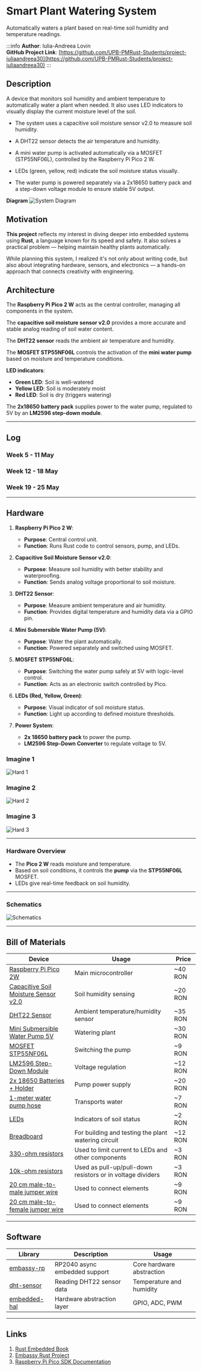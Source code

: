 # Smart Plant Watering System

Automatically waters a plant based on real-time soil humidity and temperature readings.

:::info
**Author**: Iulia-Andreea Lovin \
**GitHub Project Link**: [https://github.com/UPB-PMRust-Students/proiect-iuliaandreea30](https://github.com/UPB-PMRust-Students/proiect-iuliaandreea30)
:::

## Description

A device that monitors soil humidity and ambient temperature to automatically water a plant when needed. It also uses LED indicators to visually display the current moisture level of the soil.

- The system uses a capacitive soil moisture sensor v2.0 to measure soil humidity.

- A DHT22 sensor detects the air temperature and humidity.

- A mini water pump is activated automatically via a MOSFET (STP55NF06L), controlled by the Raspberry Pi Pico 2 W.

- LEDs (green, yellow, red) indicate the soil moisture status visually.

- The water pump is powered separately via a 2x18650 battery pack and a step-down voltage module to ensure stable 5V output.

**Diagram**
![System Diagram](./Diagram.svg)

## Motivation

**This project** reflects my interest in diving deeper into embedded systems using **Rust**, a language known for its speed and safety. It also solves a practical problem — helping maintain healthy plants automatically.

While planning this system, I realized it's not only about writing code, but also about integrating hardware, sensors, and electronics — a hands-on approach that connects creativity with engineering.

## Architecture

The **Raspberry Pi Pico 2 W** acts as the central controller, managing all components in the system.

The **capacitive soil moisture sensor v2.0** provides a more accurate and stable analog reading of soil water content.

The **DHT22 sensor** reads the ambient air temperature and humidity.

The **MOSFET STP55NF06L** controls the activation of the **mini water pump** based on moisture and temperature conditions.

**LED indicators**:

- **Green LED**: Soil is well-watered
- **Yellow LED**: Soil is moderately moist
- **Red LED**: Soil is dry (triggers watering)

The **2x18650 battery pack** supplies power to the water pump, regulated to 5V by an **LM2596 step-down module**.

---

## Log

### Week 5 - 11 May

### Week 12 - 18 May

### Week 19 - 25 May

---

## Hardware

1. **Raspberry Pi Pico 2 W**:
   - **Purpose**: Central control unit.
   - **Function**: Runs Rust code to control sensors, pump, and LEDs.

2. **Capacitive Soil Moisture Sensor v2.0**:
   - **Purpose**: Measure soil humidity with better stability and waterproofing.
   - **Function**: Sends analog voltage proportional to soil moisture.

3. **DHT22 Sensor**:
   - **Purpose**: Measure ambient temperature and air humidity.
   - **Function**: Provides digital temperature and humidity data via a GPIO pin.

4. **Mini Submersible Water Pump (5V)**:
   - **Purpose**: Water the plant automatically.
   - **Function**: Powered separately and switched using MOSFET.

5. **MOSFET STP55NF06L**:
   - **Purpose**: Switching the water pump safely at 5V with logic-level control.
   - **Function**: Acts as an electronic switch controlled by Pico.

6. **LEDs (Red, Yellow, Green)**:
   - **Purpose**: Visual indicator of soil moisture status.
   - **Function**: Light up according to defined moisture thresholds.

7. **Power System**:
   - **2x 18650 battery pack** to power the pump.
   - **LM2596 Step-Down Converter** to regulate voltage to 5V.

### Imagine 1
![Hard 1](./hard1.webp)

### Imagine 2
![Hard 2](./hard2.webp)

### Imagine 3
![Hard 3](./hard3.webp)

---

### Hardware Overview

- The **Pico 2 W** reads moisture and temperature.
- Based on soil conditions, it controls the **pump** via the **STP55NF06L** MOSFET.
- LEDs give real-time feedback on soil humidity.

---

### Schematics
![Schematics](./SmartPlantWateringSystem.svg)

---

## Bill of Materials

| Device                                                                                                                       | Usage                                                      | Price   |
|------------------------------------------------------------------------------------------------------------------------------|------------------------------------------------------------|---------|
| [Raspberry Pi Pico 2W](https://www.optimusdigital.ro/ro/placi-raspberry-pi/13327-raspberry-pi-pico-2-w.html)                 | Main microcontroller                                       | ~40 RON |
| [Capacitive Soil Moisture Sensor v2.0](https://www.robofun.ro/senzori/senzor-de-umiditate-a-solului-capacitiv-analogic.html) | Soil humidity sensing                                      | ~20 RON |
| [DHT22 Sensor](https://sigmanortec.ro/senzor-temperatura-si-umiditate-dht22-am2302-original)                                 | Ambient temperature/humidity sensor                        | ~35 RON |
| [Mini Submersible Water Pump 5V](https://sigmanortec.ro/Pompa-apa-submersibila-3-6VDC-verticala-p172447502)                  | Watering plant                                             | ~30 RON |
| [MOSFET STP55NF06L](https://sigmanortec.ro/MosFet-STP55NF06-P55NF06-p130575402)                                              | Switching the pump                                         | ~9 RON  |
| [LM2596 Step-Down Module](https://sigmanortec.ro/Modul-coborator-tensiune-adjustabil-LM2596-DC-DC-4-5-40V-3A-p134532509)     | Voltage regulation                                         | ~12 RON |
| [2x 18650 Batteries + Holder](https://sigmanortec.ro/suport-acumulatori-18650-2s)                                            | Pump power supply                                          | ~20 RON |
| [1-meter water pump hose](https://sigmanortec.ro/Furtun-Pompa-Apa-8x10-1-metru-p148295684)                                   | Transports water                                           | ~7 RON  
| [LEDs](https://sigmanortec.ro/led-5mm-rosu)                                                                                  | Indicators of soil status                                  | ~2 RON  
| [Breadboard](https://sigmanortec.ro/Breadboard-830-puncte-MB-102-p125923983)                                                 | For building and testing the plant watering circuit        | ~12 RON 
| [330-ohm resistors](https://sigmanortec.ro/Rezistor-p126025265#/16-valoare_rezistor-330)                                     | Used to limit current to LEDs and other components         | ~3 RON  
| [10k-ohm resistors](https://sigmanortec.ro/Rezistor-p126025265#/20-valoare_rezistor-10k)                                                                                                        | Used as pull-up/pull-down resistors or in voltage dividers | ~3 RON  
| [20 cm male-to-male jumper wire](https://sigmanortec.ro/40-Fire-Dupont-20cm-Tata-Tata-p210851325)                            | Used to connect elements          | ~9 RON  
| [20 cm male-to-female jumper wire](https://sigmanortec.ro/40-Fire-Dupont-20cm-Tata-Mama-p210854317)                          | Used to connect elements   | ~9 RON  

---

## Software

| Library | Description | Usage |
|---------|-------------|-------|
| [embassy-rp](https://github.com/embassy-rs/embassy/tree/main/embassy-rp) | RP2040 async embedded support | Core hardware abstraction |
| [dht-sensor](https://crates.io/crates/dht-sensor) | Reading DHT22 sensor data | Temperature and humidity |
| [embedded-hal](https://crates.io/crates/embedded-hal) | Hardware abstraction layer | GPIO, ADC, PWM |

---

## Links

1. [Rust Embedded Book](https://docs.rust-embedded.org/book/)
2. [Embassy Rust Project](https://github.com/embassy-rs/embassy)
3. [Raspberry Pi Pico SDK Documentation](https://datasheets.raspberrypi.com/pico/raspberry-pi-pico-c-sdk.pdf)
